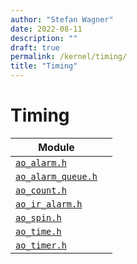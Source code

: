```yaml
---
author: "Stefan Wagner"
date: 2022-08-11
description: ""
draft: true
permalink: /kernel/timing/
title: "Timing"
---
```


# Timing

| Module | |
|--------|-|
| [`ao_alarm.h`](alarm.md) | |
| [`ao_alarm_queue.h`](alarm-queue.md) | |
| [`ao_count.h`](count.md) | |
| [`ao_ir_alarm.h`](ir-alarm.md) | |
| [`ao_spin.h`](spin.md) | |
| [`ao_time.h`](time.md) | |
| [`ao_timer.h`](timer.md) | |
